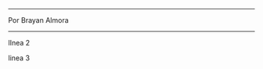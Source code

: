 *************************************************
Por Brayan Almora
*************************************************

lInea 2

linea 3